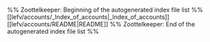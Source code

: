 %% Zoottelkeeper: Beginning of the autogenerated index file list  %%
 [[lefv/accounts/_Index_of_accounts|_Index_of_accounts]]
 [[lefv/accounts/README|README]]
%% Zoottelkeeper: End of the autogenerated index file list  %%
